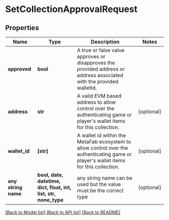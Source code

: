 # SetCollectionApprovalRequest


## Properties
Name | Type | Description | Notes
------------ | ------------- | ------------- | -------------
**approved** | **bool** | A true or false value approves or disapproves the provided address or address associated with the provided walletId. | 
**address** | **str** | A valid EVM based address to allow control over the authenticating game or player&#39;s wallet items for this collection. | [optional] 
**wallet_id** | **[str]** | A wallet id within the MetaFab ecosystem to allow control over the authenticating game or player&#39;s wallet items for this collection. | [optional] 
**any string name** | **bool, date, datetime, dict, float, int, list, str, none_type** | any string name can be used but the value must be the correct type | [optional]

[[Back to Model list]](../README.md#documentation-for-models) [[Back to API list]](../README.md#documentation-for-api-endpoints) [[Back to README]](../README.md)


